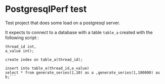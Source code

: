 # PostgresqlPerf test #

Test project that does some load on a postgresql server.


It expects to connect to a database with a table ```table_a``` created with the following script :

```create table table_a(
thread_id int,
a_value int);

create index on table_a(thread_id);

insert into table_a(thread_id,a_value)
select * from generate_series(1,10) as a ,generate_series(1,100000) as b;```

